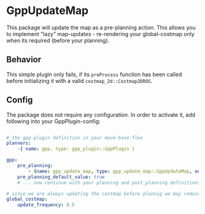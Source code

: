 # GppUpdateMap

This package will update the map as a pre-planning action.
This allows you to implement "lazy" map-updates - re-rendering your global-costmap only when its required (before your planning).

## Behavior

This simple plugin only fails, if its `preProcess` function has been called before initializing it with a valid `costmap_2d::Costmap2DROS`.

## Config

The package does not require any configuration.
In order to activate it, add following into your GppPlugin-config:

```yaml

# the gpp-plugin definition in your move-base-flex
planners:
    -{ name: gpp, type: gpp_plugin::GppPlugin }

gpp:
    pre_planning:
        - {name: gpp_update_map, type: gpp_update_map::GppUpdateMap, on_failure_break: false}
    pre_planning_default_value: true
    # ... now continue with your planning and post_planning definitions

# since we are always updating the costmap before plannig we may reduce the global-costmap update-frequency. You cannot set the update-frequency to zero however, until https://github.com/ros-planning/navigation/pull/1072 is released.
global_costmap:
    update_frequency: 0.5
```